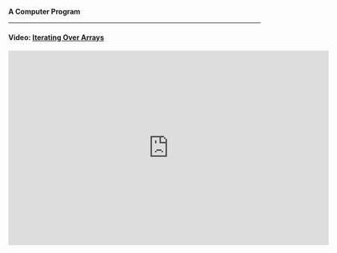 **A Computer Program**

---

#### Video: [Iterating Over Arrays](http://www.youtube.com/embed/gNZETE_cTxA?autoplay=0?modestbranding=1&autohide=1&showinfo=0&controls=1)

<iframe id="ytplayer" type="text/html" width="640" height="390"
  src="http://www.youtube.com/embed/gNZETE_cTxA?autoplay=0?modestbranding=1&autohide=1&showinfo=0&controls=1"
  frameborder="0"/>

<br>
